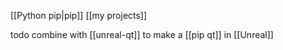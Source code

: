 

[[Python pip|pip]]
[[my projects]]


todo
combine with [[unreal-qt]] to make a [[pip qt]] in [[Unreal]]
